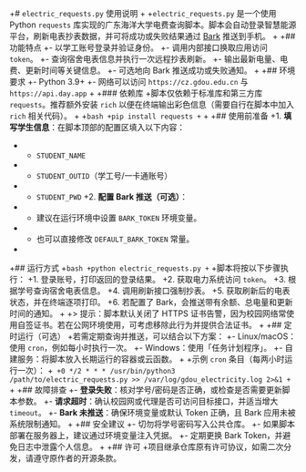 +# `electric_requests.py` 使用说明
+
+`electric_requests.py` 是一个使用 Python `requests` 库实现的广东海洋大学电费查询脚本。脚本会自动登录智慧能源平台，刷新电表抄表数据，并可将成功或失败结果通过 [Bark](https://github.com/Finb/Bark) 推送到手机。
+
+## 功能特点
+- 以学工账号登录并验证身份。
+- 调用内部接口换取应用访问 `token`。
+- 查询宿舍电表信息并执行一次远程抄表刷新。
+- 输出最新电量、电费、更新时间等关键信息。
+- 可选地向 Bark 推送成功或失败通知。
+
+## 环境要求
+- Python 3.9+
+- 网络可以访问 `https://cz.gdou.edu.cn` 与 `https://api.day.app`
+
+### 依赖库
+脚本仅依赖于标准库和第三方库 `requests`。推荐额外安装 `rich` 以便在终端输出彩色信息（需要自行在脚本中加入 `rich` 相关代码）。
+
+```bash
+pip install requests
+```
+
+## 使用前准备
+1. **填写学生信息**：在脚本顶部的配置区填入以下内容：
+   - `STUDENT_NAME`
+   - `STUDENT_OUTID`（学工号/一卡通账号）
+   - `STUDENT_PWD`
+2. **配置 Bark 推送（可选）**：
+   - 建议在运行环境中设置 `BARK_TOKEN` 环境变量。
+   - 也可以直接修改 `DEFAULT_BARK_TOKEN` 常量。
+
+## 运行方式
+```bash
+python electric_requests.py
+```
+脚本将按以下步骤执行：
+1. 登录账号，打印返回的登录结果。
+2. 获取电力系统访问 `token`。
+3. 根据学号查询宿舍电表信息。
+4. 调用刷新接口强制抄表。
+5. 获取刷新后的电表状态，并在终端逐项打印。
+6. 若配置了 Bark，会推送带有余额、总电量和更新时间的通知。
+
+> 提示：脚本默认关闭了 HTTPS 证书告警，因为校园网络常使用自签证书。若在公网环境使用，可考虑移除此行为并提供合法证书。
+
+## 定时运行（可选）
+若需定期查询并推送，可以结合以下方案：
+- Linux/macOS：使用 `cron`，例如每小时执行一次。
+- Windows：使用「任务计划程序」。
+- 自建服务：将脚本放入长期运行的容器或云函数。
+
+示例 `cron` 条目（每两小时运行一次）：
+```
+0 */2 * * * /usr/bin/python3 /path/to/electric_requests.py >> /var/log/gdou_electricity.log 2>&1
+```
+
+## 故障排查
+- **登录失败**：核对学号/密码是否正确，或检查是否需要更新脚本参数。
+- **请求超时**：确认校园网或代理是否可访问目标接口，并适当增大 `timeout`。
+- **Bark 未推送**：确保环境变量或默认 Token 正确，且 Bark 应用未被系统限制通知。
+
+## 安全建议
+- 切勿将学号密码写入公共仓库。
+- 如果脚本部署在服务器上，建议通过环境变量注入凭据。
+- 定期更换 Bark Token，并避免日志中泄露个人信息。
+
+## 许可
+项目继承仓库原有许可协议，如需二次分发，请遵守原作者的开源条款。
